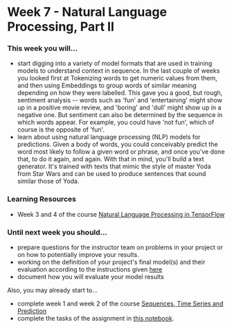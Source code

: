# Week 7 - Natural Language Processing, Part II

### This week you will...

* start digging into a variety of model formats that are used in training models to understand context in sequence. In the last couple of weeks you looked first at Tokenizing words to get numeric values from them, and then using Embeddings to group words of similar meaning depending on how they were labelled. This gave you a good, but rough, sentiment analysis -- words such as 'fun' and 'entertaining' might show up in a positive movie review, and 'boring' and 'dull' might show up in a negative one. But sentiment can also be determined by the sequence in which words appear. For example, you could have 'not fun', which of course is the opposite of 'fun'.
* learn about using natural language processing (NLP) models for predictions. Given a body of words, you could conceivably predict the word most likely to follow a given word or phrase, and once you've done that, to do it again, and again. With that in mind, you'll build a text generator. It's trained with texts that mimic the style of master Yoda from Star Wars and can be used to produce sentences that sound similar those of Yoda.

### Learning Resources

* Week 3 and 4 of the course [Natural Language Processing in TensorFlow](https://www.coursera.org/learn/natural-language-processing-tensorflow)

### Until next week you should...

* prepare questions for the instructor team on problems in your project or on how to potentially improve your results.
* working on the definition of your project's final model(s) and their evaluation according to the instructions given [here](https://github.com/opencampus-sh/ml-project-template/blob/main/3_Model/INSTRUCTIONS.md)
* document how you will evaluate your model results

Also, you may already start to...

* complete week 1 and week 2 of the course [Sequences, Time Series and Prediction](https://www.coursera.org/learn/tensorflow-sequences-time-series-and-prediction)
* complete the tasks of the assignment in [this notebook](https://colab.research.google.com/github/opencampus-sh/course-material/blob/main/machine-learning-with-tensorflow/week-07/Assignment_Week7_Time_Series_Analysis_and_Data_Preprocessing.ipynb).
